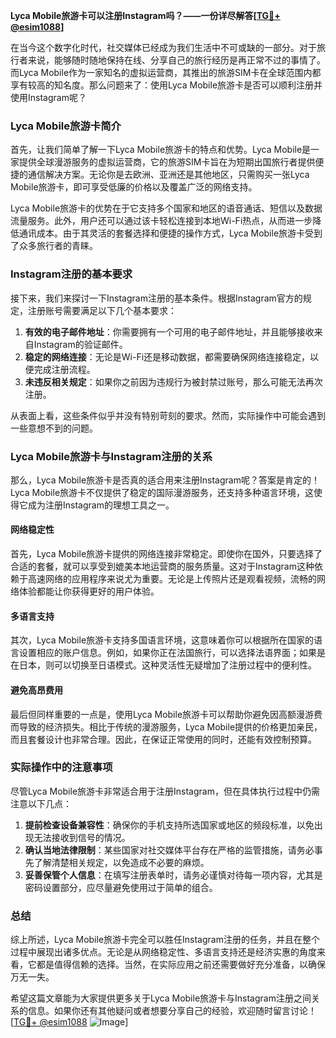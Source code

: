 **Lyca Mobile旅游卡可以注册Instagram吗？——一份详尽解答[[TG💪+ @esim1088](https://t.me/s/esim1088)]**

在当今这个数字化时代，社交媒体已经成为我们生活中不可或缺的一部分。对于旅行者来说，能够随时随地保持在线、分享自己的旅行经历是再正常不过的事情了。而Lyca Mobile作为一家知名的虚拟运营商，其推出的旅游SIM卡在全球范围内都享有较高的知名度。那么问题来了：使用Lyca Mobile旅游卡是否可以顺利注册并使用Instagram呢？

### Lyca Mobile旅游卡简介

首先，让我们简单了解一下Lyca Mobile旅游卡的特点和优势。Lyca Mobile是一家提供全球漫游服务的虚拟运营商，它的旅游SIM卡旨在为短期出国旅行者提供便捷的通信解决方案。无论你是去欧洲、亚洲还是其他地区，只需购买一张Lyca Mobile旅游卡，即可享受低廉的价格以及覆盖广泛的网络支持。

Lyca Mobile旅游卡的优势在于它支持多个国家和地区的语音通话、短信以及数据流量服务。此外，用户还可以通过该卡轻松连接到本地Wi-Fi热点，从而进一步降低通讯成本。由于其灵活的套餐选择和便捷的操作方式，Lyca Mobile旅游卡受到了众多旅行者的青睐。

### Instagram注册的基本要求

接下来，我们来探讨一下Instagram注册的基本条件。根据Instagram官方的规定，注册账号需要满足以下几个基本要求：

1. **有效的电子邮件地址**：你需要拥有一个可用的电子邮件地址，并且能够接收来自Instagram的验证邮件。
2. **稳定的网络连接**：无论是Wi-Fi还是移动数据，都需要确保网络连接稳定，以便完成注册流程。
3. **未违反相关规定**：如果你之前因为违规行为被封禁过账号，那么可能无法再次注册。

从表面上看，这些条件似乎并没有特别苛刻的要求。然而，实际操作中可能会遇到一些意想不到的问题。

### Lyca Mobile旅游卡与Instagram注册的关系

那么，Lyca Mobile旅游卡是否真的适合用来注册Instagram呢？答案是肯定的！Lyca Mobile旅游卡不仅提供了稳定的国际漫游服务，还支持多种语言环境，这使得它成为注册Instagram的理想工具之一。

#### 网络稳定性

首先，Lyca Mobile旅游卡提供的网络连接非常稳定。即使你在国外，只要选择了合适的套餐，就可以享受到媲美本地运营商的服务质量。这对于Instagram这种依赖于高速网络的应用程序来说尤为重要。无论是上传照片还是观看视频，流畅的网络体验都能让你获得更好的用户体验。

#### 多语言支持

其次，Lyca Mobile旅游卡支持多国语言环境，这意味着你可以根据所在国家的语言设置相应的账户信息。例如，如果你正在法国旅行，可以选择法语界面；如果是在日本，则可以切换至日语模式。这种灵活性无疑增加了注册过程中的便利性。

#### 避免高昂费用

最后但同样重要的一点是，使用Lyca Mobile旅游卡可以帮助你避免因高额漫游费而导致的经济损失。相比于传统的漫游服务，Lyca Mobile提供的价格更加亲民，而且套餐设计也非常合理。因此，在保证正常使用的同时，还能有效控制预算。

### 实际操作中的注意事项

尽管Lyca Mobile旅游卡非常适合用于注册Instagram，但在具体执行过程中仍需注意以下几点：

1. **提前检查设备兼容性**：确保你的手机支持所选国家或地区的频段标准，以免出现无法接收到信号的情况。
2. **确认当地法律限制**：某些国家对社交媒体平台存在严格的监管措施，请务必事先了解清楚相关规定，以免造成不必要的麻烦。
3. **妥善保管个人信息**：在填写注册表单时，请务必谨慎对待每一项内容，尤其是密码设置部分，应尽量避免使用过于简单的组合。

### 总结

综上所述，Lyca Mobile旅游卡完全可以胜任Instagram注册的任务，并且在整个过程中展现出诸多优点。无论是从网络稳定性、多语言支持还是经济实惠的角度来看，它都是值得信赖的选择。当然，在实际应用之前还需要做好充分准备，以确保万无一失。

希望这篇文章能为大家提供更多关于Lyca Mobile旅游卡与Instagram注册之间关系的信息。如果你还有其他疑问或者想要分享自己的经验，欢迎随时留言讨论！[[TG💪+ @esim1088](https://t.me/s/esim1088) ![Image](https://i.postimg.cc/4NQfJmqS/Snipaste-2025-05-13-00-14-12.png)]